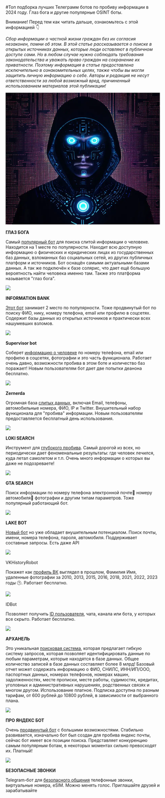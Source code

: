 #Топ подборка лучших Телеграмм ботов по пробиву информации в 2024 году. Глаз бога и другие популярные OSINT боты.

Внимание! Перед тем как читать дальше, ознакомьтесь с этой информацией 👇

_Сбор информации о частной жизни граждан без их согласия незаконен, помни об этом. В этой статье рассказывается о поиске в открытых источниках данных, которые люди оставляют в публичном доступе сами. Но в любом случае нужно соблюдать требования законодательства и уважать право граждан на сохранение их приватности. Поэтому информация в статье предоставлена исключительно в ознакомительных целях, также чтобы вы могли защитить личную информацию о себе. Авторы и редакция не несут ответственности за любой возможный вред, причиненный использованием материалов этой публикации!_

![](/images/1.webp)

**ГЛАЗ БОГА**

Самый [популярный бот](https://vk.cc/cy5Ebq) для поиска слитой информации о человеке. Находится на 1 месте по популярности. Находит всю доступную информацию о физических и юридических лицах из государственных баз данных, взломанных баз социальных сетей, из других публичных платформ и источников. Бот оснащён самыми актуальными базами данных. А так же подключён к базе солярис, что дает ещё большую вероятность найти человека именно там. Также это платформа называется "глаз бога".

![](https://img2.teletype.in/files/91/0c/910cc78a-9484-4204-bb9f-29f788cf003f.jpeg)

**INFORMATION BANK**

[Этот бот](https://vk.cc/cxAnFl) занимает 2 место по популярности. Тоже продвинутый бот по поиску ФИО, нику, номеру телефона, email или профилю в соцсетях. Содержит базы данных из открытых источников и практически всех нашумевших взломов.

![](https://img1.teletype.in/files/88/a0/88a0d133-d89e-49e0-b0f7-f2303825a24b.jpeg)

**Supervisor bot**

Соберет [информацию о человеке](https://vk.cc/cxAnKo) по номеру телефона, email или профилю в соцсетях, фотографии и это часть функционала. Работает очень давно, возможности пробива в этом боте и количество баз поражает! Новым пользователям бот дает две попытки деанона бесплатно.

![](https://img2.teletype.in/files/d8/81/d881ca30-404c-4cc9-b21f-4b8852a4f869.jpeg)

**Zernerda**

Огромная база [слитых данных](https://vk.cc/cxAo54), включая Email, телефоны, автомобильные номера, ФИО, IP и Twitter. Внушительный набор функционала для "пробива" информации. Новым пользователям предоставляется бесплатный день использования.

![](https://img3.teletype.in/files/a5/c5/a5c5292c-93e5-4e2d-968a-46c528c97292.jpeg)

**LOKI SEARCH**

Инструмент для [глубокого пробива](https://vk.cc/cxAotP). Самый дорогой из всех, но периодически дает феноменальные результаты: где человек лечился, куда летал самолетом и т.п. Очень много информации о которых вы даже не подозреваете!

![](https://img4.teletype.in/files/f3/dc/f3dc5e0e-9622-4a2a-b835-df7939f330d3.jpeg)

**GTA SEARCH**

Поиск информации по номеру телефона электронной почте📧 номеру автомобиля🚗 фотографии и другим типам параметров. Тоже популярный работающий бот.

![](https://img1.teletype.in/files/ce/6a/ce6aebb2-cb1a-4597-8757-cbbbc1f51bfe.jpeg)

**LAKE BOT**

[Новый бот](https://vk.cc/cxAo8R) но уже обладает внушительным потенциалом. Поиск почты, имени, номера телефона, пароля, автомобиля. Поддерживает составные запросы. Есть даже API

![](https://img3.teletype.in/files/ac/42/ac424bd6-9532-4892-a454-3749c18916fa.jpeg)

VKHistoryRobot

Покажет как [профиль ВК](https://vk.cc/cxAgbr) выглядел в прошлом, Фамилия Имя, удаленные фотографии за 2010, 2013, 2015, 2016, 2018, 2021, 2022, 2023 годы 🕒. Работает бесплатно.

![](https://img1.teletype.in/files/82/ff/82ffbc41-da88-45ea-b6f2-662211c687b3.jpeg)

IDBot

Позволяет получить [ID пользователя](https://vk.cc/cxAgfm), чата, канала или бота, у которых все скрыто. Работает бесплатно.

![](https://img4.teletype.in/files/33/7f/337fd4aa-dba3-4c6f-8b5e-5453fee8a6e1.jpeg)

**АРХАНЕЛЬ**

Это уникальная [поисковая система](https://vk.cc/cxAomA), которая предлагает гибкую систему запросов, которая позволяет идентифицировать данные по любым параметрам, которые находятся в базе данных. Общее количество записей в базе данных составляет более 8 млрд! Базовый отчет может содержать информацию о ФИО, СНИЛС, ИНН/ИП/ООО, паспортных данных, номерах телефонов, номерах машин, задолженностях, месте прописки, месте работы, судимостях, кредитах, уголовных и административных нарушениях, родственных связях и многом другом. Использование платное. Подписка доступна по разным тарифам, от 600 рублей до 10800 рублей, в зависимости от выбранного плана.

![](https://img2.teletype.in/files/1f/9c/1f9c65bb-311f-4d79-8935-b906ece72d52.jpeg)

**ПРО ЯНДЕКС БОТ**

Очень [продвинутый бот](https://vk.cc/cxAor8) с большими возможностями. Стабильно развивается, изначально бот был создан для пробива яндекс почты, сейчас бот имеет все позиции поиска. Представляет конкуренцию самым популярным ботам, в некоторых моментах сильно превосходят их. Платный!

![](https://img2.teletype.in/files/db/e0/dbe09c6c-1a96-41d0-8062-505ae93e6669.jpeg)

**БЕЗОПАСНЫЕ ЗВОНКИ**

Telegram-бот для [безопасного общения](https://vk.cc/cxAozj) телефонные звонки, виртуальные номера, eSIM. Можно менять голос. Приглашайте друзей и зарабатывайте
